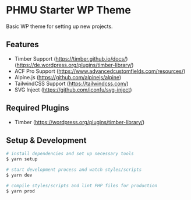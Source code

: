 # PHMU Starter WP Theme

Basic WP theme for setting up new projects.

## Features

- Timber Support (https://timber.github.io/docs/) (https://de.wordpress.org/plugins/timber-library/)
- ACF Pro Support (https://www.advancedcustomfields.com/resources/)
- Alpine.js (https://github.com/alpinejs/alpine)
- TailwindCSS Support (https://tailwindcss.com/)
- SVG Inject (https://github.com/iconfu/svg-inject)

## Required Plugins

- Timber (https://wordpress.org/plugins/timber-library/)

## Setup & Development

```bash
# install dependencies and set up necessary tools
$ yarn setup

# start development process and watch styles/scripts
$ yarn dev

# compile styles/scripts and lint PHP files for production
$ yarn prod
```
